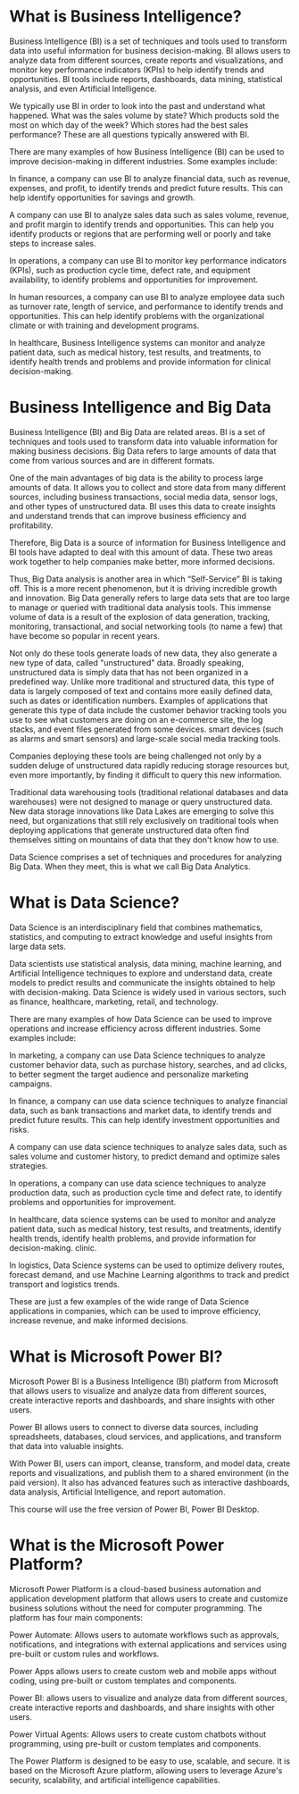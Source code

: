 # What is Business Intelligence?

Business Intelligence (BI) is a set of techniques and tools used to transform data into useful information for business decision-making. BI allows users to analyze data from different sources, create reports and visualizations, and monitor key performance indicators (KPIs) to help identify trends and opportunities. BI tools include reports, dashboards, data mining, statistical analysis, and even Artificial Intelligence.

We typically use BI in order to look into the past and understand what happened. What was the sales volume by state? Which products sold the most on which day of the week? Which stores had the best sales performance? These are all questions typically answered with BI.

There are many examples of how Business Intelligence (BI) can be used to improve decision-making in different industries. Some examples include:

In finance, a company can use BI to analyze financial data, such as revenue, expenses, and profit, to identify trends and predict future results. This can help identify opportunities for savings and growth.

A company can use BI to analyze sales data such as sales volume, revenue, and profit margin to identify trends and opportunities. This can help you identify products or regions that are performing well or poorly and take steps to increase sales.

In operations, a company can use BI to monitor key performance indicators (KPIs), such as production cycle time, defect rate, and equipment availability, to identify problems and opportunities for improvement.

In human resources, a company can use BI to analyze employee data such as turnover rate, length of service, and performance to identify trends and opportunities. This can help identify problems with the organizational climate or with training and development programs.

In healthcare, Business Intelligence systems can monitor and analyze patient data, such as medical history, test results, and treatments, to identify health trends and problems and provide information for clinical decision-making.

# Business Intelligence and Big Data

Business Intelligence (BI) and Big Data are related areas. BI is a set of techniques and tools used to transform data into valuable information for making business decisions. Big Data refers to large amounts of data that come from various sources and are in different formats.

One of the main advantages of big data is the ability to process large amounts of data. It allows you to collect and store data from many different sources, including business transactions, social media data, sensor logs, and other types of unstructured data. BI uses this data to create insights and understand trends that can improve business efficiency and profitability.

Therefore, Big Data is a source of information for Business Intelligence and BI tools have adapted to deal with this amount of data. These two areas work together to help companies make better, more informed decisions.

Thus, Big Data analysis is another area in which “Self-Service” BI is taking off. This is a more recent phenomenon, but it is driving incredible growth and innovation. Big Data generally refers to large data sets that are too large to manage or queried with traditional data analysis tools. This immense volume of data is a result of the explosion of data generation, tracking, monitoring, transactional, and social networking tools (to name a few) that have become so popular in recent years.

Not only do these tools generate loads of new data, they also generate a new type of data, called "unstructured" data. Broadly speaking, unstructured data is simply data that has not been organized in a predefined way. Unlike more traditional and structured data, this type of data is largely composed of text and contains more easily defined data, such as dates or identification numbers. Examples of applications that generate this type of data include the customer behavior tracking tools you use to see what customers are doing on an e-commerce site, the log stacks, and event files generated from some devices. smart devices (such as alarms and smart sensors) and large-scale social media tracking tools.

Companies deploying these tools are being challenged not only by a sudden deluge of unstructured data rapidly reducing storage resources but, even more importantly, by finding it difficult to query this new information.

Traditional data warehousing tools (traditional relational databases and data warehouses) were not designed to manage or query unstructured data. New data storage innovations like Data Lakes are emerging to solve this need, but organizations that still rely exclusively on traditional tools when deploying applications that generate unstructured data often find themselves sitting on mountains of data that they don't know how to use. 

Data Science comprises a set of techniques and procedures for analyzing Big Data. When they meet, this is what we call Big Data Analytics.

# What is Data Science?

Data Science is an interdisciplinary field that combines mathematics, statistics, and computing to extract knowledge and useful insights from large data sets.

Data scientists use statistical analysis, data mining, machine learning, and Artificial Intelligence techniques to explore and understand data, create models to predict results and communicate the insights obtained to help with decision-making. Data Science is widely used in various sectors, such as finance, healthcare, marketing, retail, and technology.

There are many examples of how Data Science can be used to improve operations and increase efficiency across different industries. Some examples include:

In marketing, a company can use Data Science techniques to analyze customer behavior data, such as purchase history, searches, and ad clicks, to better segment the target audience and personalize marketing campaigns.

In finance, a company can use data science techniques to analyze financial data, such as bank transactions and market data, to identify trends and predict future results. This can help identify investment opportunities and risks.

A company can use data science techniques to analyze sales data, such as sales volume and customer history, to predict demand and optimize sales strategies.

In operations, a company can use data science techniques to analyze production data, such as production cycle time and defect rate, to identify problems and opportunities for improvement.

In healthcare, data science systems can be used to monitor and analyze patient data, such as medical history, test results, and treatments, identify health trends, identify health problems, and provide information for decision-making. clinic.

In logistics, Data Science systems can be used to optimize delivery routes, forecast demand, and use Machine Learning algorithms to track and predict transport and logistics trends.

These are just a few examples of the wide range of Data Science applications in companies, which can be used to improve efficiency, increase revenue, and make informed decisions.

# What is Microsoft Power BI?

Microsoft Power BI is a Business Intelligence (BI) platform from Microsoft that allows users to visualize and analyze data from different sources, create interactive reports and dashboards, and share insights with other users.

Power BI allows users to connect to diverse data sources, including spreadsheets, databases, cloud services, and applications, and transform that data into valuable insights.

With Power BI, users can import, cleanse, transform, and model data, create reports and visualizations, and publish them to a shared environment (in the paid version). It also has advanced features such as interactive dashboards, data analysis, Artificial Intelligence, and report automation.

This course will use the free version of Power BI, Power BI Desktop.

# What is the Microsoft Power Platform?

Microsoft Power Platform is a cloud-based business automation and application development platform that allows users to create and customize business solutions without the need for computer programming. The platform has four main components:

Power Automate: Allows users to automate workflows such as approvals, notifications, and integrations with external applications and services using pre-built or custom rules and workflows.

Power Apps allows users to create custom web and mobile apps without coding, using pre-built or custom templates and components.

Power BI: allows users to visualize and analyze data from different sources, create interactive reports and dashboards, and share insights with other users.

Power Virtual Agents: Allows users to create custom chatbots without programming, using pre-built or custom templates and components.

The Power Platform is designed to be easy to use, scalable, and secure. It is based on the Microsoft Azure platform, allowing users to leverage Azure's security, scalability, and artificial intelligence capabilities.

#
